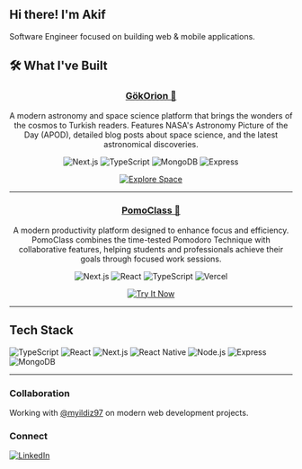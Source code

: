 ## Hi there! I'm Akif

Software Engineer focused on building web & mobile applications.

## 🛠 What I've Built

<div align="center">
  <h3><a href="https://gokorion.com" target="_blank" rel="noopener noreferrer">GökOrion 🌌</a></h3>
  
  A modern astronomy and space science platform that brings the wonders of the cosmos to Turkish readers. Features NASA's Astronomy Picture of the Day (APOD), detailed blog posts about space science, and the latest astronomical discoveries.
  
  ![Next.js](https://img.shields.io/badge/-Next.js-000000?style=flat-square&logo=next.js&logoColor=white)
  ![TypeScript](https://img.shields.io/badge/-TypeScript-007ACC?style=flat-square&logo=typescript&logoColor=white)
  ![MongoDB](https://img.shields.io/badge/-MongoDB-47A248?style=flat-square&logo=mongodb&logoColor=white)
  ![Express](https://img.shields.io/badge/-Express-000000?style=flat-square&logo=express&logoColor=white)
  
  <a href="https://gokorion.com" target="_blank" rel="noopener noreferrer">
    <img src="https://img.shields.io/badge/-Explore%20Space-6B38FB?style=for-the-badge" alt="Explore Space" />
  </a>
</div>

---

<div align="center">
  <h3><a href="https://pomoclass.com" target="_blank" rel="noopener noreferrer">PomoClass 🍅</a></h3>
  
  A modern productivity platform designed to enhance focus and efficiency. PomoClass combines the time-tested Pomodoro Technique with collaborative features, helping students and professionals achieve their goals through focused work sessions.
  
  ![Next.js](https://img.shields.io/badge/-Next.js-000000?style=flat-square&logo=next.js&logoColor=white)
  ![React](https://img.shields.io/badge/-React-61DAFB?style=flat-square&logo=react&logoColor=black)
  ![TypeScript](https://img.shields.io/badge/-TypeScript-007ACC?style=flat-square&logo=typescript&logoColor=white)
  ![Vercel](https://img.shields.io/badge/-Vercel-000000?style=flat-square&logo=vercel&logoColor=white)
  
  <a href="https://pomoclass.com" target="_blank" rel="noopener noreferrer">
    <img src="https://img.shields.io/badge/-Try%20It%20Now-FF4081?style=for-the-badge" alt="Try It Now" />
  </a>
</div>

---

## Tech Stack

![TypeScript](https://img.shields.io/badge/-TypeScript-007ACC?style=flat-square&logo=typescript&logoColor=white)
![React](https://img.shields.io/badge/-React-61DAFB?style=flat-square&logo=react&logoColor=black)
![Next.js](https://img.shields.io/badge/-Next.js-000000?style=flat-square&logo=next.js&logoColor=white)
![React Native](https://img.shields.io/badge/-React_Native-61DAFB?style=flat-square&logo=react&logoColor=black)
![Node.js](https://img.shields.io/badge/-Node.js-339933?style=flat-square&logo=node.js&logoColor=white)
![Express](https://img.shields.io/badge/-Express-000000?style=flat-square&logo=express&logoColor=white)
![MongoDB](https://img.shields.io/badge/-MongoDB-47A248?style=flat-square&logo=mongodb&logoColor=white)

---

### Collaboration

Working with [@myildiz97](https://github.com/myildiz97) on modern web development projects.

### Connect

[![LinkedIn](https://img.shields.io/badge/-LinkedIn-0077B5?style=flat-square&logo=linkedin&logoColor=white)](https://www.linkedin.com/in/mirac-akif-mertturk/)
